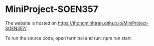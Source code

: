 # MiniProject-SOEN357
The website is hosted on https://thongminhtran.github.io/MiniProject-SOEN357/

To run the source code, open terminal and run:
npm run start
